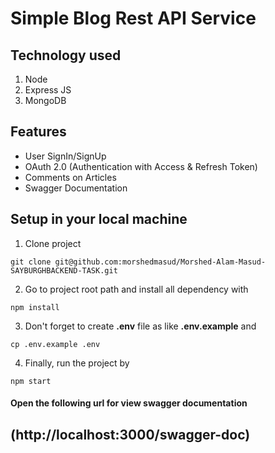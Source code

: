 # Simple Blog Rest API Service

## Technology used
1. Node
2. Express JS
3. MongoDB

## Features
* User SignIn/SignUp
* OAuth 2.0 (Authentication with Access & Refresh Token)
* Comments on Articles
* Swagger Documentation

## Setup in your local machine
1. Clone project
```
git clone git@github.com:morshedmasud/Morshed-Alam-Masud-SAYBURGHBACKEND-TASK.git
```
2. Go to project root path and install all dependency with
```
npm install
```
3. Don't forget to create **.env** file as like **.env.example** and 
```shell script
cp .env.example .env
```
4. Finally, run the project by 
```shell script
npm start
```

#### Open the following url for view swagger documentation
## (http://localhost:3000/swagger-doc)
